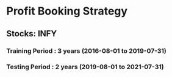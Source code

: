 # Profit Booking Strategy

## Stocks: **INFY**
### Training Period : 3 years (2016-08-01 to 2019-07-31)
### Testing Period : 2 years (2019-08-01 to 2021-07-31)